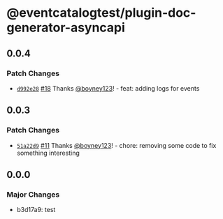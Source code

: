 # @eventcatalogtest/plugin-doc-generator-asyncapi

## 0.0.4

### Patch Changes

- [`d992e28`](https://github.com/boyney123/eventcatalog/commit/d992e28924e80a3aa07ea3a7e75e8acc4149cb4e) [#18](https://github.com/boyney123/eventcatalog/pull/18) Thanks [@boyney123](https://github.com/boyney123)! - feat: adding logs for events

## 0.0.3

### Patch Changes

- [`51a22d9`](https://github.com/boyney123/eventcatalog/commit/51a22d9d596384388d4d8e41f7cbdc3f10153300) [#11](https://github.com/boyney123/eventcatalog/pull/11) Thanks [@boyney123](https://github.com/boyney123)! - chore: removing some code to fix something interesting

## 0.0.0

### Major Changes

- b3d17a9: test

